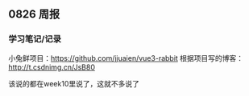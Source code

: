 ## 0826 周报
### 学习笔记/记录
小兔鲜项目：https://github.com/jjuaien/vue3-rabbit
根据项目写的博客：http://t.csdnimg.cn/JsB80

该说的都在week10里说了，这就不多说了

